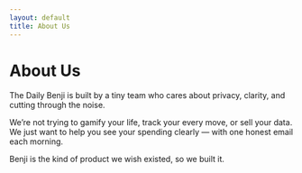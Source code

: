 ```yaml
---
layout: default
title: About Us
---
```


# About Us

The Daily Benji is built by a tiny team who cares about privacy, clarity, and cutting through the noise.

We’re not trying to gamify your life, track your every move, or sell your data. We just want to help you see your spending clearly — with one honest email each morning.

Benji is the kind of product we wish existed, so we built it.
